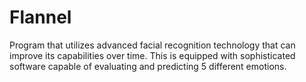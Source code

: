 # Flannel
Program that utilizes advanced facial recognition technology that can improve its capabilities over time.  This is equipped with sophisticated software capable of evaluating and predicting 5 different emotions.
